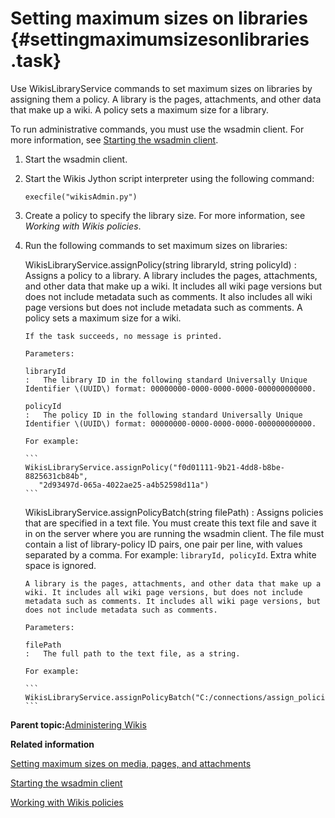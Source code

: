 # Setting maximum sizes on libraries {#settingmaximumsizesonlibraries .task}

Use WikisLibraryService commands to set maximum sizes on libraries by assigning them a policy. A library is the pages, attachments, and other data that make up a wiki. A policy sets a maximum size for a library.

To run administrative commands, you must use the wsadmin client. For more information, see [Starting the wsadmin client](t_admin_wsadmin_starting.md).

1.  Start the wsadmin client.

2.  Start the Wikis Jython script interpreter using the following command:

    ```
    execfile("wikisAdmin.py")
    ```

3.  Create a policy to specify the library size. For more information, see *Working with Wikis policies*.

4.  Run the following commands to set maximum sizes on libraries:

    WikisLibraryService.assignPolicy\(string libraryId, string policyId\)
    :   Assigns a policy to a library. A library includes the pages, attachments, and other data that make up a wiki. It includes all wiki page versions but does not include metadata such as comments. It also includes all wiki page versions but does not include metadata such as comments. A policy sets a maximum size for a wiki.

        If the task succeeds, no message is printed.

        Parameters:

        libraryId
        :   The library ID in the following standard Universally Unique Identifier \(UUID\) format: 00000000-0000-0000-0000-000000000000.

        policyId
        :   The policy ID in the following standard Universally Unique Identifier \(UUID\) format: 00000000-0000-0000-0000-000000000000.

        For example:

        ```
        WikisLibraryService.assignPolicy("f0d01111-9b21-4dd8-b8be-8825631cb84b",
           "2d93497d-065a-4022ae25-a4b52598d11a")
        ```

    WikisLibraryService.assignPolicyBatch\(string filePath\)
    :   Assigns policies that are specified in a text file. You must create this text file and save it in on the server where you are running the wsadmin client. The file must contain a list of library-policy ID pairs, one pair per line, with values separated by a comma. For example: `libraryId, policyId`. Extra white space is ignored.

        A library is the pages, attachments, and other data that make up a wiki. It includes all wiki page versions, but does not include metadata such as comments. It includes all wiki page versions, but does not include metadata such as comments.

        Parameters:

        filePath
        :   The full path to the text file, as a string.

        For example:

        ```
        WikisLibraryService.assignPolicyBatch("C:/connections/assign_policies.txt")
        ```


**Parent topic:**[Administering Wikis](../admin/c_admin_wikis_overview.md)

**Related information**  


[Setting maximum sizes on media, pages, and attachments](../admin/t_admin_wikis_setting_maxsize.md)

[Starting the wsadmin client](../admin/t_admin_wsadmin_starting.md)

[Working with Wikis policies](../admin/t_admin_wikis_policies.md)

